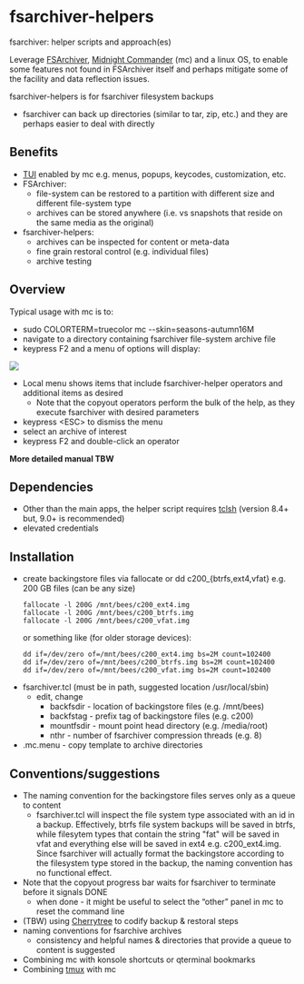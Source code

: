# fsarchiver-helpers

fsarchiver: helper scripts and approach(es)

Leverage [FSArchiver](https://www.fsarchiver.org/), [Midnight Commander](https://midnight-commander.org/) (mc) and a linux OS, to enable some features not found in FSArchiver itself and perhaps mitigate some of the facility and data reflection issues.

fsarchiver-helpers is for fsarchiver filesystem backups

+ fsarchiver can back up directories (similar to tar, zip, etc.) and they are perhaps easier to deal with directly

## Benefits
+ [TUI](https://en.wikipedia.org/wiki/Text-based_user_interface) enabled by mc e.g. menus, popups, keycodes, customization, etc.
+ FSArchiver:
  + file-system can be restored to a partition with different size and different file-system type
  + archives can be stored anywhere (i.e. vs snapshots that reside on the same media as the original)
+ fsarchiver-helpers:
  + archives can be inspected for content or meta-data
  + fine grain restoral control (e.g. individual files)
  + archive testing

## Overview 
Typical usage with mc is to: 
+ sudo COLORTERM=truecolor mc --skin=seasons-autumn16M
+ navigate to a directory containing fsarchiver file-system archive file
+ keypress F2 and a menu of options will display:

![](/../main/images/mc_with_fshelp_menu.jpg)

+ Local menu shows items that include fsarchiver-helper operators and additional items as desired
  + Note that the copyout operators perform the bulk of the help, as they execute fsarchiver with desired parameters 
+ keypress \<ESC\> to dismiss the menu
+ select an archive of interest
+ keypress F2 and double-click an operator

**More detailed manual TBW**

## Dependencies
+ Other than the main apps, the helper script requires [tclsh](https://sourceforge.net/projects/tcl/files/) (version 8.4+ but, 9.0+ is recommended)
+ elevated credentials

## Installation
+ create backingstore files via fallocate or dd c200_{btrfs,ext4,vfat} e.g. 200 GB files (can be any size)
  ```
  fallocate -l 200G /mnt/bees/c200_ext4.img
  fallocate -l 200G /mnt/bees/c200_btrfs.img
  fallocate -l 200G /mnt/bees/c200_vfat.img
  ```
  or something like (for older storage devices):
  ```
  dd if=/dev/zero of=/mnt/bees/c200_ext4.img bs=2M count=102400
  dd if=/dev/zero of=/mnt/bees/c200_btrfs.img bs=2M count=102400
  dd if=/dev/zero of=/mnt/bees/c200_vfat.img bs=2M count=102400
  ```
+ fsarchiver.tcl (must be in path, suggested location /usr/local/sbin)
  - edit, change
    - backfsdir - location of backingstore files (e.g. /mnt/bees)
    - backfstag - prefix tag of backingstore files (e.g. c200)
    - mountfsdir - mount point head directory (e.g. /media/root)
    - nthr - number of fsarchiver compression threads (e.g. 8)
+ .mc.menu - copy template to archive directories

## Conventions/suggestions
   - The naming convention for the backingstore files serves only as a queue to content
     - fsarchiver.tcl will inspect the file system type associated with an id in a backup. Effectively, btrfs file system backups will be saved in btrfs, while filesytem types that contain the string "fat" will be saved in vfat and everything else will be saved in ext4 e.g. c200_ext4.img. Since fsarchiver will actually format the backingstore according to the filesystem type stored in the backup, the naming convention has no functional effect.
   - Note that the copyout progress bar waits for fsarchiver to terminate before it signals DONE
      - when done - it might be useful to select the “other” panel in mc to reset the command line
   - (TBW) using [Cherrytree](https://www.giuspen.net/cherrytree/) to codify backup & restoral steps
   - naming conventions for fsarchive archives
     - consistency and helpful names & directories that provide a queue to content is suggested
   - Combining mc with konsole shortcuts or qterminal bookmarks
   - Combining [tmux](https://github.com/tmux/tmux/wiki) with mc
   

